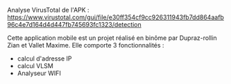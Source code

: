 Analyse VirusTotal de l'APK : https://www.virustotal.com/gui/file/e30ff354cf9cc926311943fb7dd864aafb96c4e7d164d4d447fb745693fc1323/detection

Cette application mobile est un projet réalisé en binôme par Dupraz-rollin Zian et Vallet Maxime.
Elle comporte 3 fonctionnalités :
 - calcul d'adresse IP
 - calcul VLSM
 - Analyseur WIFI
